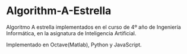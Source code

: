 # Algorithm-A-Estrella
Algoritmo A estrella implementados en el curso de 4º año de Ingeniería Informática, en la asignatura de Inteligencia Artificial.

Implementado en Octave(Matlab), Python y JavaScript.
